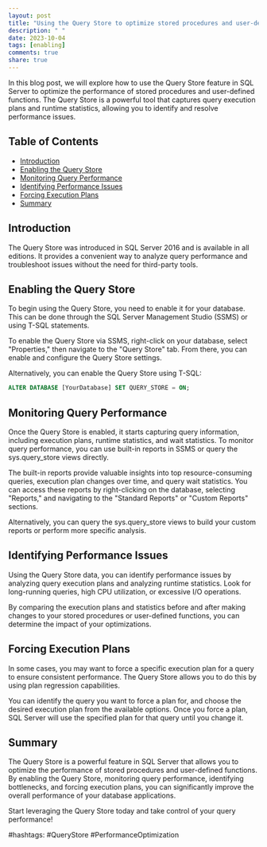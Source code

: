 ```yaml
---
layout: post
title: "Using the Query Store to optimize stored procedures and user-defined functions"
description: " "
date: 2023-10-04
tags: [enabling]
comments: true
share: true
---
```


In this blog post, we will explore how to use the Query Store feature in SQL Server to optimize the performance of stored procedures and user-defined functions. The Query Store is a powerful tool that captures query execution plans and runtime statistics, allowing you to identify and resolve performance issues.

## Table of Contents
* [Introduction](#introduction)
* [Enabling the Query Store](#enabling-the-query-store)
* [Monitoring Query Performance](#monitoring-query-performance)
* [Identifying Performance Issues](#identifying-performance-issues)
* [Forcing Execution Plans](#forcing-execution-plans)
* [Summary](#summary)

## Introduction<a name="introduction"></a>
The Query Store was introduced in SQL Server 2016 and is available in all editions. It provides a convenient way to analyze query performance and troubleshoot issues without the need for third-party tools.

## Enabling the Query Store<a name="enabling-the-query-store"></a>
To begin using the Query Store, you need to enable it for your database. This can be done through the SQL Server Management Studio (SSMS) or using T-SQL statements.

To enable the Query Store via SSMS, right-click on your database, select "Properties," then navigate to the "Query Store" tab. From there, you can enable and configure the Query Store settings.

Alternatively, you can enable the Query Store using T-SQL:

```sql
ALTER DATABASE [YourDatabase] SET QUERY_STORE = ON;
```

## Monitoring Query Performance<a name="monitoring-query-performance"></a>
Once the Query Store is enabled, it starts capturing query information, including execution plans, runtime statistics, and wait statistics. To monitor query performance, you can use built-in reports in SSMS or query the sys.query_store views directly.

The built-in reports provide valuable insights into top resource-consuming queries, execution plan changes over time, and query wait statistics. You can access these reports by right-clicking on the database, selecting "Reports," and navigating to the "Standard Reports" or "Custom Reports" sections.

Alternatively, you can query the sys.query_store views to build your custom reports or perform more specific analysis.

## Identifying Performance Issues<a name="identifying-performance-issues"></a>
Using the Query Store data, you can identify performance issues by analyzing query execution plans and analyzing runtime statistics. Look for long-running queries, high CPU utilization, or excessive I/O operations.

By comparing the execution plans and statistics before and after making changes to your stored procedures or user-defined functions, you can determine the impact of your optimizations.

## Forcing Execution Plans<a name="forcing-execution-plans"></a>
In some cases, you may want to force a specific execution plan for a query to ensure consistent performance. The Query Store allows you to do this by using plan regression capabilities.

You can identify the query you want to force a plan for, and choose the desired execution plan from the available options. Once you force a plan, SQL Server will use the specified plan for that query until you change it.

## Summary<a name="summary"></a>
The Query Store is a powerful feature in SQL Server that allows you to optimize the performance of stored procedures and user-defined functions. By enabling the Query Store, monitoring query performance, identifying bottlenecks, and forcing execution plans, you can significantly improve the overall performance of your database applications.

Start leveraging the Query Store today and take control of your query performance!

#hashtags: #QueryStore #PerformanceOptimization